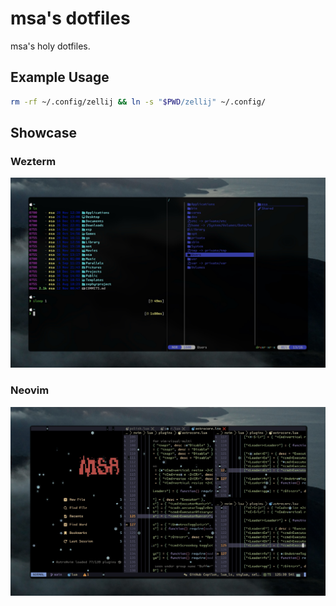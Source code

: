 # msa's dotfiles

msa's holy dotfiles.

## Example Usage

```bash
rm -rf ~/.config/zellij && ln -s "$PWD/zellij" ~/.config/
```

## Showcase

### Wezterm

![Wezterm](assets/wezterm.jpg)

### Neovim

![Neovim](assets/neovim.jpg)
